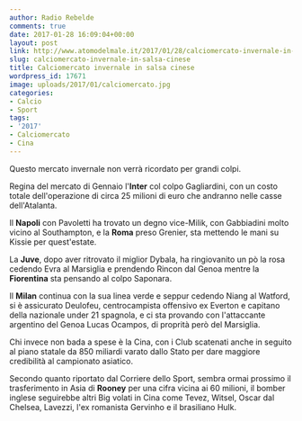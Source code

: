 ```yaml
---
author: Radio Rebelde
comments: true
date: 2017-01-28 16:09:04+00:00
layout: post
link: http://www.atomodelmale.it/2017/01/28/calciomercato-invernale-in-salsa-cinese/
slug: calciomercato-invernale-in-salsa-cinese
title: Calciomercato invernale in salsa cinese
wordpress_id: 17671
image: uploads/2017/01/calciomercato.jpg
categories:
- Calcio
- Sport
tags:
- '2017'
- Calciomercato
- Cina
---
```


Questo mercato invernale non verrà ricordato per grandi colpi.

Regina del mercato di Gennaio l'**Inter** col colpo Gagliardini, con un costo totale dell'operazione di circa 25 milioni di euro che andranno nelle casse dell'Atalanta.

Il **Napoli** con Pavoletti ha trovato un degno vice-Milik, con Gabbiadini molto vicino al Southampton, e la **Roma** preso Grenier, sta mettendo le mani su Kissie per quest'estate.

La **Juve**, dopo aver ritrovato il miglior Dybala, ha ringiovanito un pò la rosa cedendo Evra al Marsiglia e prendendo Rincon dal Genoa mentre la **Fiorentina** sta pensando al colpo Saponara.

Il **Milan** continua con la sua linea verde e seppur cedendo Niang al Watford, si è assicurato Deulofeu, centrocampista offensivo ex Everton e capitano della nazionale under 21 spagnola, e ci sta provando con l'attaccante argentino del Genoa Lucas Ocampos, di proprità però del Marsiglia.

Chi invece non bada a spese è la Cina, con i Club scatenati anche in seguito al piano statale da 850 miliardi varato dallo Stato per dare maggiore credibilità al campionato asiatico.

Secondo quanto riportato dal Corriere dello Sport, sembra ormai prossimo il trasferimento in Asia di **Rooney** per una cifra vicina ai 60 milioni, il bomber inglese seguirebbe altri Big volati in Cina come Tevez, Witsel, Oscar dal Chelsea, Lavezzi, l'ex romanista Gervinho e il brasiliano Hulk.
